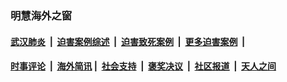 
### 明慧海外之窗

####  [武汉肺炎](indexes/365.md?t=01051800) &nbsp;|&nbsp;  [迫害案例综述](indexes/328.md?t=01051800) &nbsp;|&nbsp; [迫害致死案例](indexes/277.md?t=01051800)  &nbsp;|&nbsp; [更多迫害案例](indexes/81.md?t=01051800)  &nbsp;|&nbsp; 
####  [时事评论](indexes/251.md?t=01051800) &nbsp;|&nbsp; [海外简讯](indexes/245.md?t=01051800)&nbsp;|&nbsp;  [社会支持](indexes/140.md?t=01051800) &nbsp;|&nbsp; [褒奖决议](indexes/282.md?t=01051800) &nbsp;|&nbsp; [社区报道](indexes/91.md?t=01051800)  &nbsp;|&nbsp; [天人之间](indexes/78.md?t=01051800) 


